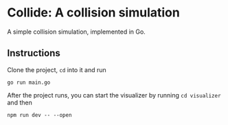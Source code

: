 # Collide: A collision simulation

A simple collision simulation, implemented in Go.

## Instructions

Clone the project, `cd` into it and run 
```
go run main.go
```
After the project runs, you can start the visualizer by running `cd visualizer` 
and then 
```
npm run dev -- --open
```
